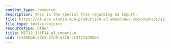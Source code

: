 ```yaml
---
content_type: resource
description: This is the special file regarding o3 import.
file: https://ol-ocw-studio-app-production.s3.amazonaws.com/courses/12-335-experimental-atmospheric-chemistry-fall-2014/fc5660bbd3c52fc953f0c1372f3d92ed_MIT12_335F14_o3_import.m
file_type: text/x-objcsrc
resourcetype: Other
title: MIT12_335F14_o3_import.m
uid: fc5660bb-d3c5-2fc9-53f0-c1372f3d92ed
---
```

